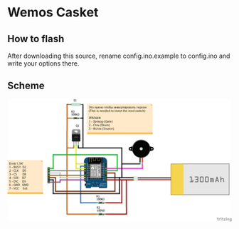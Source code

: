 # Wemos Casket

## How to flash
After downloading this source, rename config.ino.example to config.ino and write your options there.

## Scheme

![Scheme](fritzing/sketch_full_bb.png)